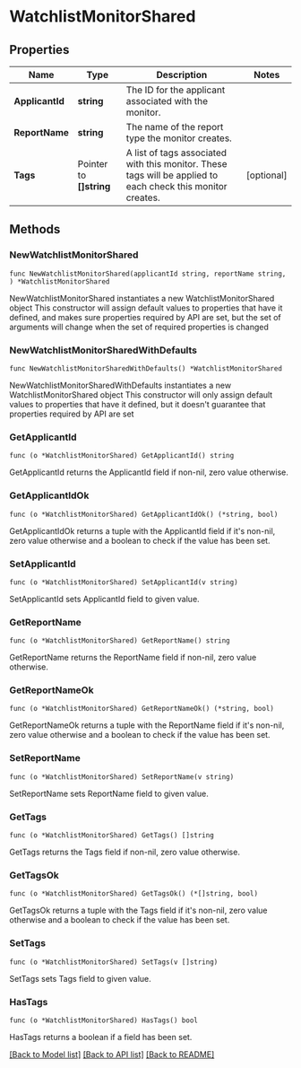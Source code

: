 # WatchlistMonitorShared

## Properties

Name | Type | Description | Notes
------------ | ------------- | ------------- | -------------
**ApplicantId** | **string** | The ID for the applicant associated with the monitor. | 
**ReportName** | **string** | The name of the report type the monitor creates. | 
**Tags** | Pointer to **[]string** | A list of tags associated with this monitor. These tags will be applied to each check this monitor creates. | [optional] 

## Methods

### NewWatchlistMonitorShared

`func NewWatchlistMonitorShared(applicantId string, reportName string, ) *WatchlistMonitorShared`

NewWatchlistMonitorShared instantiates a new WatchlistMonitorShared object
This constructor will assign default values to properties that have it defined,
and makes sure properties required by API are set, but the set of arguments
will change when the set of required properties is changed

### NewWatchlistMonitorSharedWithDefaults

`func NewWatchlistMonitorSharedWithDefaults() *WatchlistMonitorShared`

NewWatchlistMonitorSharedWithDefaults instantiates a new WatchlistMonitorShared object
This constructor will only assign default values to properties that have it defined,
but it doesn't guarantee that properties required by API are set

### GetApplicantId

`func (o *WatchlistMonitorShared) GetApplicantId() string`

GetApplicantId returns the ApplicantId field if non-nil, zero value otherwise.

### GetApplicantIdOk

`func (o *WatchlistMonitorShared) GetApplicantIdOk() (*string, bool)`

GetApplicantIdOk returns a tuple with the ApplicantId field if it's non-nil, zero value otherwise
and a boolean to check if the value has been set.

### SetApplicantId

`func (o *WatchlistMonitorShared) SetApplicantId(v string)`

SetApplicantId sets ApplicantId field to given value.


### GetReportName

`func (o *WatchlistMonitorShared) GetReportName() string`

GetReportName returns the ReportName field if non-nil, zero value otherwise.

### GetReportNameOk

`func (o *WatchlistMonitorShared) GetReportNameOk() (*string, bool)`

GetReportNameOk returns a tuple with the ReportName field if it's non-nil, zero value otherwise
and a boolean to check if the value has been set.

### SetReportName

`func (o *WatchlistMonitorShared) SetReportName(v string)`

SetReportName sets ReportName field to given value.


### GetTags

`func (o *WatchlistMonitorShared) GetTags() []string`

GetTags returns the Tags field if non-nil, zero value otherwise.

### GetTagsOk

`func (o *WatchlistMonitorShared) GetTagsOk() (*[]string, bool)`

GetTagsOk returns a tuple with the Tags field if it's non-nil, zero value otherwise
and a boolean to check if the value has been set.

### SetTags

`func (o *WatchlistMonitorShared) SetTags(v []string)`

SetTags sets Tags field to given value.

### HasTags

`func (o *WatchlistMonitorShared) HasTags() bool`

HasTags returns a boolean if a field has been set.


[[Back to Model list]](../README.md#documentation-for-models) [[Back to API list]](../README.md#documentation-for-api-endpoints) [[Back to README]](../README.md)


